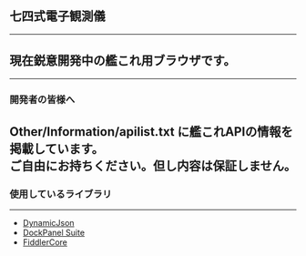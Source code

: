 ﻿
## 七四式電子観測儀
---

現在鋭意開発中の艦これ用ブラウザです。  
---

---

### 開発者の皆様へ
Other/Information/apilist.txt に艦これAPIの情報を掲載しています。  
ご自由にお持ちください。但し内容は保証しません。  
---

### 使用しているライブラリ
---

* [DynamicJson](http://dynamicjson.codeplex.com/) 
* [DockPanel Suite](http://dockpanelsuite.com/)
* [FiddlerCore](http://www.telerik.com/fiddler/fiddlercore)

